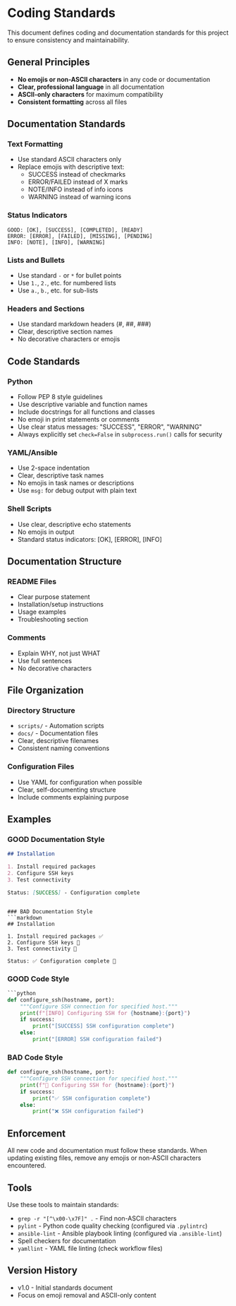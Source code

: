 # Coding Standards

This document defines coding and documentation standards for this project to ensure consistency and maintainability.

## General Principles

- **No emojis or non-ASCII characters** in any code or documentation
- **Clear, professional language** in all documentation
- **ASCII-only characters** for maximum compatibility
- **Consistent formatting** across all files

## Documentation Standards

### Text Formatting
- Use standard ASCII characters only
- Replace emojis with descriptive text:
  - SUCCESS instead of checkmarks
  - ERROR/FAILED instead of X marks
  - NOTE/INFO instead of info icons
  - WARNING instead of warning icons

### Status Indicators
```
GOOD: [OK], [SUCCESS], [COMPLETED], [READY]
ERROR: [ERROR], [FAILED], [MISSING], [PENDING]
INFO: [NOTE], [INFO], [WARNING]
```

### Lists and Bullets
- Use standard `-` or `*` for bullet points
- Use `1.`, `2.`, etc. for numbered lists
- Use `a.`, `b.`, etc. for sub-lists

### Headers and Sections
- Use standard markdown headers (#, ##, ###)
- Clear, descriptive section names
- No decorative characters or emojis

## Code Standards

### Python
- Follow PEP 8 style guidelines
- Use descriptive variable and function names
- Include docstrings for all functions and classes
- No emoji in print statements or comments
- Use clear status messages: "SUCCESS", "ERROR", "WARNING"
- Always explicitly set `check=False` in `subprocess.run()` calls for security

### YAML/Ansible
- Use 2-space indentation
- Clear, descriptive task names
- No emojis in task names or descriptions
- Use `msg:` for debug output with plain text

### Shell Scripts
- Use clear, descriptive echo statements
- No emojis in output
- Standard status indicators: [OK], [ERROR], [INFO]

## Documentation Structure

### README Files
- Clear purpose statement
- Installation/setup instructions
- Usage examples
- Troubleshooting section

### Comments
- Explain WHY, not just WHAT
- Use full sentences
- No decorative characters

## File Organization

### Directory Structure
- `scripts/` - Automation scripts
- `docs/` - Documentation files
- Clear, descriptive filenames
- Consistent naming conventions

### Configuration Files
- Use YAML for configuration when possible
- Clear, self-documenting structure
- Include comments explaining purpose

## Examples

### GOOD Documentation Style
```markdown
## Installation

1. Install required packages
2. Configure SSH keys
3. Test connectivity

Status: [SUCCESS] - Configuration complete
```
```

### BAD Documentation Style
```markdown
## Installation

1. Install required packages ✅
2. Configure SSH keys 🔑
3. Test connectivity 🚀

Status: ✅ Configuration complete 🎉
```

### GOOD Code Style
```python
```python
def configure_ssh(hostname, port):
    """Configure SSH connection for specified host."""
    print(f"[INFO] Configuring SSH for {hostname}:{port}")
    if success:
        print("[SUCCESS] SSH configuration complete")
    else:
        print("[ERROR] SSH configuration failed")
```

### BAD Code Style
```python
def configure_ssh(hostname, port):
    """Configure SSH connection for specified host."""
    print(f"🔧 Configuring SSH for {hostname}:{port}")
    if success:
        print("✅ SSH configuration complete")
    else:
        print("❌ SSH configuration failed")
```

## Enforcement

All new code and documentation must follow these standards. When updating existing files, remove any emojis or non-ASCII characters encountered.

## Tools

Use these tools to maintain standards:
- `grep -r "[^\x00-\x7F]" .` - Find non-ASCII characters
- `pylint` - Python code quality checking (configured via `.pylintrc`)
- `ansible-lint` - Ansible playbook linting (configured via `.ansible-lint`)
- Spell checkers for documentation
- `yamllint` - YAML file linting (check workflow files)

## Version History

- v1.0 - Initial standards document
- Focus on emoji removal and ASCII-only content
